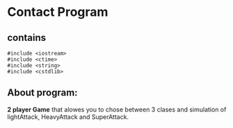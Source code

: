 # Contact Program

## contains

```
#include <iostream>
#include <ctime>
#include <string>
#include <cstdlib>
```
## About program:
**2 player Game** that alowes you to chose between 3 clases and simulation of lightAttack, HeavyAttack and SuperAttack. 
